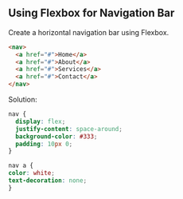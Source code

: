 ## Using Flexbox for Navigation Bar

Create a horizontal navigation bar using Flexbox.

```html
<nav>
  <a href="#">Home</a>
  <a href="#">About</a>
  <a href="#">Services</a>
  <a href="#">Contact</a>
</nav>
```

Solution:

```css
nav {
  display: flex;
  justify-content: space-around;
  background-color: #333;
  padding: 10px 0;
}

nav a {
color: white;
text-decoration: none;
}
```
